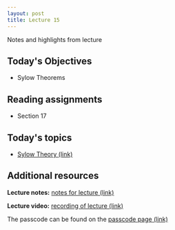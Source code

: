 ```yaml
---
layout: post
title: Lecture 15
---
```


Notes and highlights from lecture

## Today's Objectives

* Sylow Theorems

## Reading assignments

* Section 17

## Today's topics
* <a target="_parent" href="https://wcasper.github.io/math407spring2021/topics/sylow-theory.html">Sylow Theory (link)</a>

## Additional resources

**Lecture notes:** <a target="_parent" href="https://wcasper.github.io/math407spring2021/extras/notes/407-lecture15.pdf">notes for lecture (link)</a>


**Lecture video:** <a target="_parent" href="https://fullerton.zoom.us/rec/share/rz1VdkGCzgkstplbztx7wPrBwHcE1HQnH6wEL83Y_6pkai8atgksyUfhavR-37OF.lH3aq6QhdzV7JCxv">recording of lecture (link)</a>

The passcode can be found on the <a target="_parent" href="https://csufullerton.instructure.com/courses/3087997/pages/video-lecture-keys">passcode page (link)</a>





